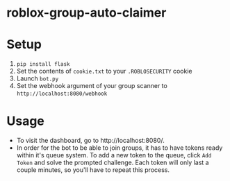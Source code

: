 # roblox-group-auto-claimer
 
# Setup
1. `pip install flask`
2. Set the contents of `cookie.txt` to your `.ROBLOSECURITY` cookie
3. Launch `bot.py`
4. Set the webhook argument of your group scanner to `http://localhost:8080/webhook`

# Usage
- To visit the dashboard, go to http://localhost:8080/.
- In order for the bot to be able to join groups, it has to have tokens ready within it's queue system.
To add a new token to the queue, click `Add Token` and solve the prompted challenge. Each token will only last a couple minutes, so you'll have to repeat this process.
